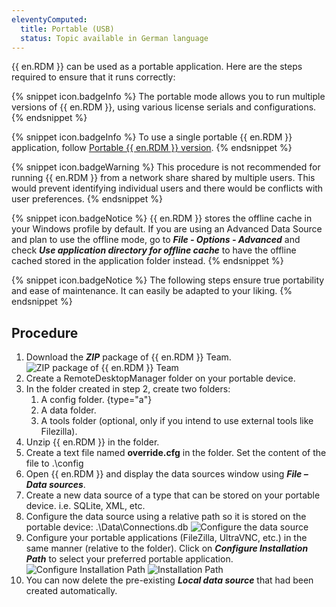 ```yaml
---
eleventyComputed:
  title: Portable (USB)
  status: Topic available in German language
---
```

{{ en.RDM }} can be used as a portable application. Here are the steps required to ensure that it runs correctly: 

{% snippet icon.badgeInfo %} 
The portable mode allows you to run multiple versions of {{ en.RDM }}, using various license serials and configurations. 
{% endsnippet %}
 
{% snippet icon.badgeInfo %} 
To use a single portable {{ en.RDM }} application, follow [Portable {{ en.RDM }} version](/kb/remote-desktop-manager/how-to-articles/portable-rdm-installation/). 
{% endsnippet %}
 
{% snippet icon.badgeWarning %} 
This procedure is not recommended for running {{ en.RDM }} from a network share shared by multiple users. This would prevent identifying individual users and there would be conflicts with user preferences. 
{% endsnippet %}
 
{% snippet icon.badgeNotice %} 
{{ en.RDM }} stores the offline cache in your Windows profile by default. If you are using an Advanced Data Source and plan to use the offline mode, go to ***File - Options - Advanced*** and check ***Use application directory for offline cache*** to have the offline cached stored in the application folder instead. 
{% endsnippet %}
 
{% snippet icon.badgeNotice %} 
The following steps ensure true portability and ease of maintenance. It can easily be adapted to your liking. 
{% endsnippet %}
 
## Procedure 

1. Download the ***ZIP*** package of {{ en.RDM }} Team. 
![ZIP package of {{ en.RDM }} Team](https://webdevolutions.azureedge.net/docs/en/rdm/windows/clip11586.png) 
1. Create a RemoteDesktopManager folder on your portable device. 
1. In the folder created in step 2, create two folders: 
    1. A config folder.
{type="a"}
    1. A data folder. 
    1. A tools folder (optional, only if you intend to use external tools like Filezilla). 
1. Unzip {{ en.RDM }} in the folder. 
1. Create a text file named **override.cfg** in the folder. Set the content of the file to .\config 
1. Open {{ en.RDM }} and display the data sources window using ***File – Data sources***. 
1. Create a new data source of a type that can be stored on your portable device. i.e. SQLite, XML, etc. 
1. Configure the data source using a relative path so it is stored on the portable device: .\Data\Connections.db 
![Configure the data source](https://webdevolutions.azureedge.net/docs/en/rdm/windows/clip11276.png) 
1. Configure your portable applications (FileZilla, UltraVNC, etc.) in the same manner (relative to the folder). Click on ***Configure Installation Path*** to select your preferred portable application. 
![Configure Installation Path](https://webdevolutions.azureedge.net/docs/en/rdm/windows/clip10449.png) 
![Installation Path](https://webdevolutions.azureedge.net/docs/en/rdm/windows/clip11277.png) 
1. You can now delete the pre-existing ***Local data source*** that had been created automatically.
